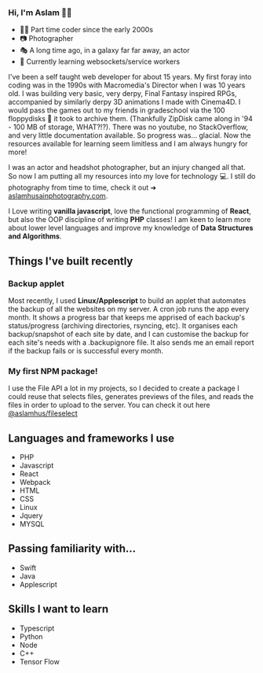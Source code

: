 ### Hi, I'm Aslam 👋🏽


- 🧑‍💻 Part time coder since the early 2000s  
- 📷 Photographer
- 🎭 A long time ago, in a galaxy far far away, an actor 
- 🌱 Currently learning websockets/service workers 

I've been a self taught web developer for about 15 years. My first foray into coding was in the 1990s with Macromedia's Director when I was 10 years old. I was building very basic, very derpy, Final Fantasy inspired RPGs, accompanied by similarly derpy 3D animations I made with Cinema4D. I would pass the games out to my friends in gradeschool via the 100 floppydisks 💾 it took to archive them. (Thankfully ZipDisk came along in '94 - 100 MB of storage, WHAT?!?). There was no youtube, no StackOverflow, and very little documentation available. So progress was... glacial. Now the resources available for learning seem limitless and I am always hungry for more!

I was an actor and headshot photographer, but an injury changed all that. So now I am putting all my resources into my love for technology 💻. I still do photography from time to time, check it out ➜ [aslamhusainphotography.com](https://aslamhusainphotography.com).

I Love writing **vanilla javascript**, love the functional programming of **React**, but also the OOP discipline of writing **PHP** classes! I am keen to learn more about lower level languages and improve my knowledge of **Data Structures and Algorithms**.

## Things I've built recently

### Backup applet
Most recently, I used **Linux/Applescript** to build an applet that automates the backup of all the websites on my server. A cron job runs the app every month. It shows a progress bar that keeps me apprised of each backup's status/progress (archiving directories, rsyncing, etc). It organises each backup/snapshot of each site by date, and I can customise the backup for each site's needs with a .backupignore file. It also sends me an email report if the backup fails or is successful every month. 

### My first NPM package!
I use the File API a lot in my projects, so I decided to create a package I could reuse that selects files, generates previews of the files, and reads the files in order to upload to the server. You can check it out here [@aslamhus/fileselect](https://github.com/aslamhus/fileselect)

## Languages and frameworks I use

- PHP
- Javascript
- React
- Webpack
- HTML
- CSS
- Linux
- Jquery
- MYSQL

## Passing familiarity with...

- Swift
- Java
- Applescript


## Skills I want to learn

- Typescript
- Python
- Node 
- C++
- Tensor Flow


<!--
**aslamhus/aslamhus** is a ✨ _special_ ✨ repository because its `README.md` (this file) appears on your GitHub profile.

Here are some ideas to get you started:

- 🔭 I’m currently working on ...
- 🌱 I’m currently learning ...
- 👯 I’m looking to collaborate on ...
- 🤔 I’m looking for help with ...
- 💬 Ask me about ...
- 📫 How to reach me: ...
- 😄 Pronouns: ...
- ⚡ Fun fact: ...
-->
